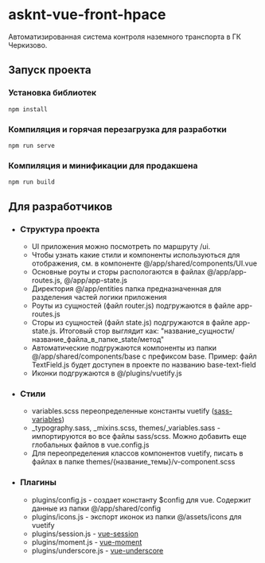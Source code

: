 # asknt-vue-front-hpace
Автоматизированная система контроля наземного транспорта в ГК Черкизово.

## Запуск проекта

### Установка библиотек
```
npm install
```

### Компиляция и горячая перезагрузка для разработки
```
npm run serve
```

### Компиляция и минификации для продакшена
```
npm run build
```

## Для разработчиков
* ### Структура проекта
  * UI приложения можно посмотреть по маршруту /ui. 
  * Чтобы узнать какие стили и компоненты используються для отображения, см. в компоненте @/app/shared/components/UI.vue
  * Основные роуты и сторы распологаются в файлах @/app/app-routes.js, @/app/app-state.js
  * Директория @/app/entities папка предназначенная для разделения частей логики приложения
  * Роуты из сущностей (файл router.js) подгружаются в файле app-routes.js 
  * Сторы из сущностей (файл state.js) подгружаются в файле app-state.js. Итоговый стор выглядит как: "название_сущности/название_файла_в_папке_state/метод"
  * Автоматические подгружаются компоненты из папки @/app/shared/components/base с префиксом base. Пример: файл TextField.js будет доступен в проекте по названию base-text-field
  * Иконки подгружаются в @/plugins/vuetify.js
* ### Стили
  * variables.scss переопределенные константы vuetify ([sass-variables](https://vuetifyjs.com/en/features/sass-variables/#vue-cli-install))
  * _typography.sass, _mixins.scss, themes/_variables.sass - импортируются во все файлы sass/scss. Можно добавить еще глобальных файлов в vue.config.js
  * Для переопределения классов компонентов vuetify, писать в файлах в папке themes/{название_темы}/v-component.scss
* ### Плагины
  * plugins/config.js - создает константу $config для vue. Содержит данные из папки @/app/shared/config
  * plugins/icons.js - экспорт иконок из папки @/assets/icons для vuetify
  * plugins/session.js - [vue-session](https://github.com/victorsferreira/vue-session)
  * plugins/moment.js - [vue-moment](https://github.com/brockpetrie/vue-moment)
  * plugins/underscore.js - [vue-underscore](https://github.com/HKskn/vue-underscore)
